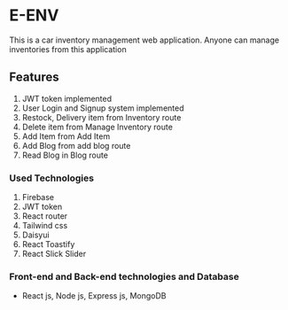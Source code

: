 # E-ENV 

This is a car inventory management web application. Anyone can manage inventories from this application

## Features

1. JWT token implemented
2. User Login and Signup system implemented
3. Restock, Delivery item from Inventory route
4. Delete item from Manage Inventory route
5. Add Item from Add Item
6. Add Blog from add blog route
7. Read Blog in Blog route

### Used Technologies
1. Firebase
2. JWT token
3. React router
4. Tailwind css
5. Daisyui
6. React Toastify
7. React Slick Slider

### Front-end and Back-end technologies and Database
* React js, Node js, Express js, MongoDB 